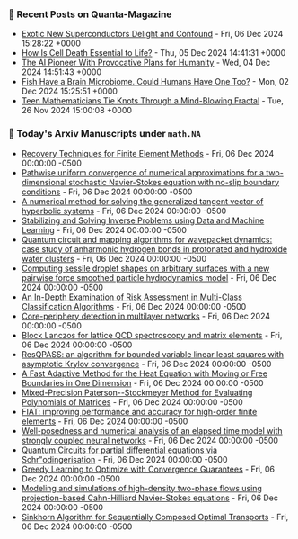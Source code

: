 ### 📝 Recent Posts on Quanta-Magazine
<!-- quanta starts -->
* <a href="https://www.quantamagazine.org/exotic-new-superconductors-delight-and-confound-20241206/">Exotic New Superconductors Delight and Confound</a> - Fri, 06 Dec 2024 15:28:22 +0000
* <a href="https://www.quantamagazine.org/how-is-cell-death-essential-to-life-20241205/">How Is Cell Death Essential to Life?</a> - Thu, 05 Dec 2024 14:41:31 +0000
* <a href="https://www.quantamagazine.org/the-ai-pioneer-with-provocative-plans-for-humanity-20241204/">The AI Pioneer With Provocative Plans for Humanity</a> - Wed, 04 Dec 2024 14:51:43 +0000
* <a href="https://www.quantamagazine.org/fish-have-a-brain-microbiome-could-humans-have-one-too-20241202/">Fish Have a Brain Microbiome. Could Humans Have One Too?</a> - Mon, 02 Dec 2024 15:25:51 +0000
* <a href="https://www.quantamagazine.org/teen-mathematicians-tie-knots-through-a-mind-blowing-fractal-20241126/">Teen Mathematicians Tie Knots Through a Mind-Blowing Fractal</a> - Tue, 26 Nov 2024 15:00:08 +0000
<!-- quanta ends -->

### 📝 Today's Arxiv Manuscripts under ``math.NA``
<!-- arxiv-math-na starts -->
* <a href="https://arxiv.org/abs/2412.03787">Recovery Techniques for Finite Element Methods</a> - Fri, 06 Dec 2024 00:00:00 -0500
* <a href="https://arxiv.org/abs/2412.04231">Pathwise uniform convergence of numerical approximations for a two-dimensional stochastic Navier-Stokes equation with no-slip boundary conditions</a> - Fri, 06 Dec 2024 00:00:00 -0500
* <a href="https://arxiv.org/abs/2412.04251">A numerical method for solving the generalized tangent vector of hyperbolic systems</a> - Fri, 06 Dec 2024 00:00:00 -0500
* <a href="https://arxiv.org/abs/2412.04409">Stabilizing and Solving Inverse Problems using Data and Machine Learning</a> - Fri, 06 Dec 2024 00:00:00 -0500
* <a href="https://arxiv.org/abs/2412.03763">Quantum circuit and mapping algorithms for wavepacket dynamics: case study of anharmonic hydrogen bonds in protonated and hydroxide water clusters</a> - Fri, 06 Dec 2024 00:00:00 -0500
* <a href="https://arxiv.org/abs/2412.03810">Computing sessile droplet shapes on arbitrary surfaces with a new pairwise force smoothed particle hydrodynamics model</a> - Fri, 06 Dec 2024 00:00:00 -0500
* <a href="https://arxiv.org/abs/2412.04166">An In-Depth Examination of Risk Assessment in Multi-Class Classification Algorithms</a> - Fri, 06 Dec 2024 00:00:00 -0500
* <a href="https://arxiv.org/abs/2412.04179">Core-periphery detection in multilayer networks</a> - Fri, 06 Dec 2024 00:00:00 -0500
* <a href="https://arxiv.org/abs/2412.04444">Block Lanczos for lattice QCD spectroscopy and matrix elements</a> - Fri, 06 Dec 2024 00:00:00 -0500
* <a href="https://arxiv.org/abs/2302.13616">ResQPASS: an algorithm for bounded variable linear least squares with asymptotic Krylov convergence</a> - Fri, 06 Dec 2024 00:00:00 -0500
* <a href="https://arxiv.org/abs/2310.15048">A Fast Adaptive Method for the Heat Equation with Moving or Free Boundaries in One Dimension</a> - Fri, 06 Dec 2024 00:00:00 -0500
* <a href="https://arxiv.org/abs/2312.17396">Mixed-Precision Paterson--Stockmeyer Method for Evaluating Polynomials of Matrices</a> - Fri, 06 Dec 2024 00:00:00 -0500
* <a href="https://arxiv.org/abs/2408.03565">FIAT: improving performance and accuracy for high-order finite elements</a> - Fri, 06 Dec 2024 00:00:00 -0500
* <a href="https://arxiv.org/abs/2310.02068">Well-posedness and numerical analysis of an elapsed time model with strongly coupled neural networks</a> - Fri, 06 Dec 2024 00:00:00 -0500
* <a href="https://arxiv.org/abs/2403.10032">Quantum Circuits for partial differential equations via Schr"odingerisation</a> - Fri, 06 Dec 2024 00:00:00 -0500
* <a href="https://arxiv.org/abs/2406.00260">Greedy Learning to Optimize with Convergence Guarantees</a> - Fri, 06 Dec 2024 00:00:00 -0500
* <a href="https://arxiv.org/abs/2406.17933">Modeling and simulations of high-density two-phase flows using projection-based Cahn-Hilliard Navier-Stokes equations</a> - Fri, 06 Dec 2024 00:00:00 -0500
* <a href="https://arxiv.org/abs/2412.03120">Sinkhorn Algorithm for Sequentially Composed Optimal Transports</a> - Fri, 06 Dec 2024 00:00:00 -0500
<!-- arxiv-math-na ends -->
